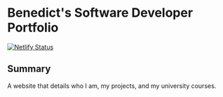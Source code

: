 # Benedict's Software Developer Portfolio
[![Netlify Status](https://api.netlify.com/api/v1/badges/d5c7b052-95bf-4ed8-876d-3f27a60cec32/deploy-status)](https://app.netlify.com/sites/btaguinod/deploys)
## Summary
A website that details who I am, my projects, and my university courses.